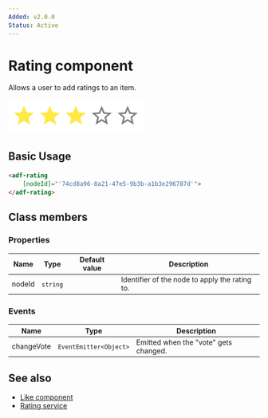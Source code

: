 ```yaml
---
Added: v2.0.0
Status: Active
---
```


# Rating component

Allows a user to add ratings to an item.

![Rating component screenshot](../docassets/images/social2.png)

## Basic Usage

```html
<adf-rating  
    [nodeId]="'74cd8a96-8a21-47e5-9b3b-a1b3e296787d'">
</adf-rating>
```

## Class members

### Properties

| Name | Type | Default value | Description |
| -- | -- | -- | -- |
| nodeId | `string` |  | Identifier of the node to apply the rating to. |

### Events

| Name | Type | Description |
| -- | -- | -- |
| changeVote | `EventEmitter<Object>` | Emitted when the "vote" gets changed. |

## See also

-   [Like component](like.component.md)
-   [Rating service](rating.service.md)
